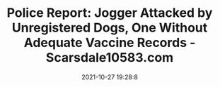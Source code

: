 ---
"title": "Police Report: Jogger Attacked by Unregistered Dogs, One Without Adequate Vaccine Records - Scarsdale10583.com"
"date": "2021-10-27 19:28:8"
"feed_name": "GOOGLENEWSCONSTRUCTION"
"feed_website": "https://news.google.com/search?q=construction%2Bincident&hl=en-US&gl=US&ceid=US:en"
"feed_rss": "https://news.google.com/rss/search?q=construction%2Bincident&hl=en-US&gl=US&ceid=US:en"
"link": "https://scarsdale10583.com/section-table/107-todays-news/9232-police-report-jogger-attacked-by-unregistered-dogs-one-without-adequate-vaccine-records"
"source": "{'href': 'https://scarsdale10583.com', 'title': 'Scarsdale10583.com'}"
"file": "_posts/2021-1-1-8c7154c2dbbe9f53bb604624838e1399b4fd24c4.md"
"accident": "0"
"drilling": "0"
"dead": "0"
"injured": "0"
"arrested": "0"
"place": "unknown place"
"where": "unknown site"
"causes": "unknown"
"place_uri": "unknown place"
---